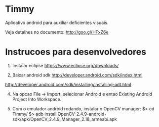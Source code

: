 Timmy
=====

Aplicativo android para auxiliar deficientes visuais.

Veja detalhes no documento:
http://goo.gl/HFxZ6e

Instrucoes para desenvolvedores
===

1) Instalar eclipse
https://www.eclipse.org/downloads/

2) Baixar android sdk
http://developer.android.com/sdk/index.html

http://developer.android.com/sdk/installing/installing-adt.html

4) Na opcao File -> Import, selecionar Android e entao Existing Android Project Into Workspace.

5) Com o emulador android rodando, instalar o OpenCV manager:
	$> cd Timmy/
	$> adb install OpenCV-2.4.9-android-sdk/apk/OpenCV_2.4.9_Manager_2.18_armeabi.apk

